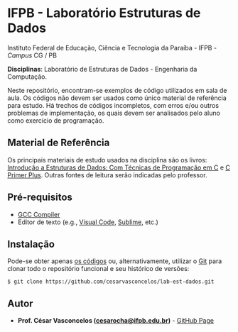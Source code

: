 # IFPB - Laboratório Estruturas de Dados

Instituto Federal de Educação, Ciência e Tecnologia da Paraíba - IFPB - *Campus* CG  / PB 

**Disciplinas**: Laboratório de Estruturas de Dados - Engenharia da Computação.

Neste repositório, encontram-se exemplos de código utilizados em sala de aula. Os códigos não devem ser usados como único material de referência para estudo. Há trechos de códigos incompletos, com erros e/ou outros problemas de implementação, os quais devem ser analisados pelo aluno como exercício de programação.

## Material de Referência

Os principais materiais de estudo usados na disciplina são  os livros:
[Introdução a Estruturas de Dados: Com Técnicas de Programação em C](https://www.amazon.com.br/Introdução-Estruturas-Dados-Técnicas-Programação-ebook/dp/B01JMAC3PS) e [C Primer Plus](https://www.amazon.com/Primer-Plus-6th-Developers-Library/dp/0321928423/). Outras fontes de leitura serão indicadas pelo professor.

## Pré-requisitos

- [GCC Compiler](http://gcc.gnu.org)
- Editor de texto (e.g., [Visual Code](https://code.visualstudio.com/), [Sublime](https://www.sublimetext.com/), etc.)

## Instalação

Pode-se obter apenas [os códigos](https://github.com/cesarvasconcelos/lab-est-dados/archive/master.zip) ou, alternativamente, utilizar o [Git](https://git-scm.com/) para clonar todo o repositório funcional e seu histórico de versões:

```
$ git clone https://github.com/cesarvasconcelos/lab-est-dados.git
```

## Autor

* **Prof. César Vasconcelos (cesarocha@ifpb.edu.br)** - [GitHub Page](https://github.com/cesarvasconcelos)